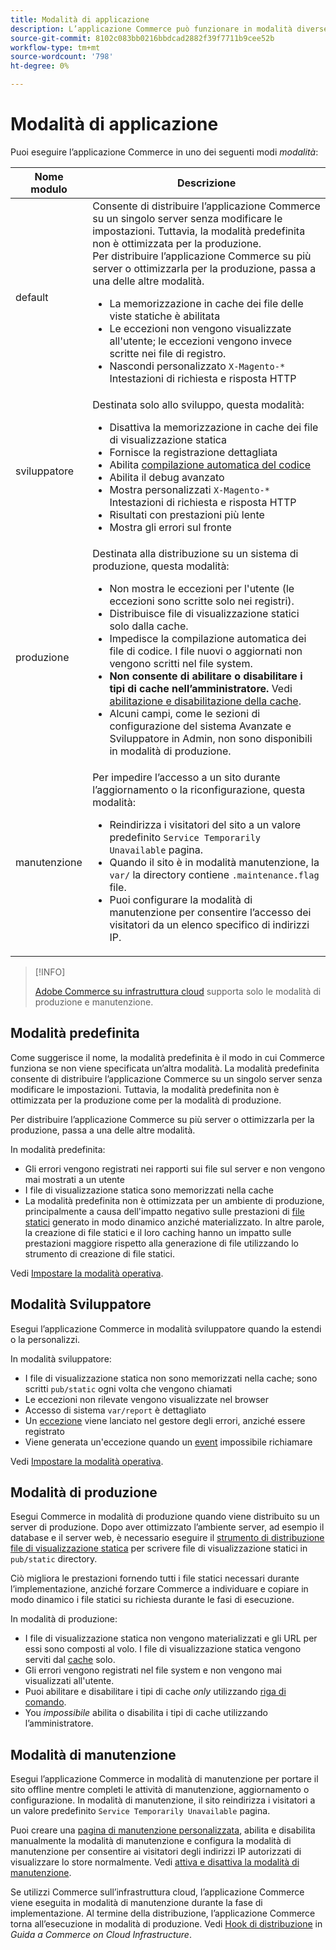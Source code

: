 ```yaml
---
title: Modalità di applicazione
description: L’applicazione Commerce può funzionare in modalità diverse a seconda delle tue esigenze. Visualizza un elenco dettagliato delle modalità di applicazione disponibili.
source-git-commit: 8102c083bb0216bbdcad2882f39f7711b9cee52b
workflow-type: tm+mt
source-wordcount: '798'
ht-degree: 0%

---
```



# Modalità di applicazione

Puoi eseguire l’applicazione Commerce in uno dei seguenti modi _modalità_:

| Nome modulo | Descrizione |
| ----------- | ----------- |
| default | Consente di distribuire l’applicazione Commerce su un singolo server senza modificare le impostazioni. Tuttavia, la modalità predefinita non è ottimizzata per la produzione.<br>Per distribuire l’applicazione Commerce su più server o ottimizzarla per la produzione, passa a una delle altre modalità.<ul><li>La memorizzazione in cache dei file delle viste statiche è abilitata</li><li>Le eccezioni non vengono visualizzate all&#39;utente; le eccezioni vengono invece scritte nei file di registro.</li><li>Nascondi personalizzato `X-Magento-*` Intestazioni di richiesta e risposta HTTP</li></ul> |
| sviluppatore | Destinata solo allo sviluppo, questa modalità:<ul><li>Disattiva la memorizzazione in cache dei file di visualizzazione statica</li><li>Fornisce la registrazione dettagliata</li><li>Abilita [compilazione automatica del codice](../cli/code-compiler.md)</li><li>Abilita il debug avanzato</li><li>Mostra personalizzati `X-Magento-*` Intestazioni di richiesta e risposta HTTP</li><li>Risultati con prestazioni più lente</li><li>Mostra gli errori sul fronte</li></ul> |
| produzione | Destinata alla distribuzione su un sistema di produzione, questa modalità:<ul><li>Non mostra le eccezioni per l&#39;utente (le eccezioni sono scritte solo nei registri).</li><li>Distribuisce file di visualizzazione statici solo dalla cache.</li><li>Impedisce la compilazione automatica dei file di codice. I file nuovi o aggiornati non vengono scritti nel file system.</li><li>**Non consente di abilitare o disabilitare i tipi di cache nell’amministratore.** Vedi [abilitazione e disabilitazione della cache](../cli/manage-cache.md#enable-or-disable-cache-types).</li><li>Alcuni campi, come le sezioni di configurazione del sistema Avanzate e Sviluppatore in Admin, non sono disponibili in modalità di produzione.</li></ul> |
| manutenzione | Per impedire l’accesso a un sito durante l’aggiornamento o la riconfigurazione, questa modalità:<ul><li>Reindirizza i visitatori del sito a un valore predefinito `Service Temporarily Unavailable` pagina.</li><li>Quando il sito è in modalità manutenzione, la `var/` la directory contiene `.maintenance.flag` file.</li><li>Puoi configurare la modalità di manutenzione per consentire l’accesso dei visitatori da un elenco specifico di indirizzi IP.</li></ul> |

>[!INFO]
>
>[Adobe Commerce su infrastruttura cloud](https://experienceleague.adobe.com/docs/commerce-cloud-service/user-guide/overview.html) supporta solo le modalità di produzione e manutenzione.

## Modalità predefinita

Come suggerisce il nome, la modalità predefinita è il modo in cui Commerce funziona se non viene specificata un’altra modalità. La modalità predefinita consente di distribuire l’applicazione Commerce su un singolo server senza modificare le impostazioni. Tuttavia, la modalità predefinita non è ottimizzata per la produzione come per la modalità di produzione.

Per distribuire l’applicazione Commerce su più server o ottimizzarla per la produzione, passa a una delle altre modalità.

In modalità predefinita:

- Gli errori vengono registrati nei rapporti sui file sul server e non vengono mai mostrati a un utente
- I file di visualizzazione statica sono memorizzati nella cache
- La modalità predefinita non è ottimizzata per un ambiente di produzione, principalmente a causa dell&#39;impatto negativo sulle prestazioni di [file statici](https://glossary.magento.com/static-files) generato in modo dinamico anziché materializzato. In altre parole, la creazione di file statici e il loro caching hanno un impatto sulle prestazioni maggiore rispetto alla generazione di file utilizzando lo strumento di creazione di file statici.

Vedi [Impostare la modalità operativa](../cli/set-mode.md).

## Modalità Sviluppatore

Esegui l’applicazione Commerce in modalità sviluppatore quando la estendi o la personalizzi.

In modalità sviluppatore:

- I file di visualizzazione statica non sono memorizzati nella cache; sono scritti `pub/static` ogni volta che vengono chiamati
- Le eccezioni non rilevate vengono visualizzate nel browser
- Accesso di sistema `var/report` è dettagliato
- Un [eccezione](https://glossary.magento.com/exception) viene lanciato nel gestore degli errori, anziché essere registrato
- Viene generata un&#39;eccezione quando un [event](https://glossary.magento.com/event) impossibile richiamare

Vedi [Impostare la modalità operativa](../cli/set-mode.md).

## Modalità di produzione

Esegui Commerce in modalità di produzione quando viene distribuito su un server di produzione. Dopo aver ottimizzato l’ambiente server, ad esempio il database e il server web, è necessario eseguire il [strumento di distribuzione file di visualizzazione statica](../cli/static-view-file-deployment.md) per scrivere file di visualizzazione statici in `pub/static` directory.

Ciò migliora le prestazioni fornendo tutti i file statici necessari durante l’implementazione, anziché forzare Commerce a individuare e copiare in modo dinamico i file statici su richiesta durante le fasi di esecuzione.

In modalità di produzione:

- I file di visualizzazione statica non vengono materializzati e gli URL per essi sono composti al volo. I file di visualizzazione statica vengono serviti dal [cache](https://glossary.magento.com/cache) solo.
- Gli errori vengono registrati nel file system e non vengono mai visualizzati all&#39;utente.
- Puoi abilitare e disabilitare i tipi di cache _only_ utilizzando [riga di comando](../cli/manage-cache.md#config-cli-subcommands-cache-en).
- You _impossibile_ abilita o disabilita i tipi di cache utilizzando l’amministratore.

## Modalità di manutenzione

Esegui l’applicazione Commerce in modalità di manutenzione per portare il sito offline mentre completi le attività di manutenzione, aggiornamento o configurazione. In modalità di manutenzione, il sito reindirizza i visitatori a un valore predefinito `Service Temporarily Unavailable` pagina.

Puoi creare una [pagina di manutenzione personalizzata](../../upgrade/troubleshooting/maintenance-mode-options.md), abilita e disabilita manualmente la modalità di manutenzione e configura la modalità di manutenzione per consentire ai visitatori degli indirizzi IP autorizzati di visualizzare lo store normalmente. Vedi [attiva e disattiva la modalità di manutenzione](../../installation/tutorials/maintenance-mode.md).

Se utilizzi Commerce sull’infrastruttura cloud, l’applicazione Commerce viene eseguita in modalità di manutenzione durante la fase di implementazione. Al termine della distribuzione, l’applicazione Commerce torna all’esecuzione in modalità di produzione. Vedi [Hook di distribuzione](https://experienceleague.adobe.com/docs/commerce-cloud-service/user-guide/develop/deploy/best-practices.html#phase-5%3A-deployment-hooks) in _Guida a Commerce on Cloud Infrastructure_.
